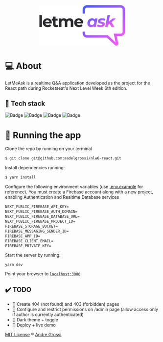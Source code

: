 <h1 align="center">
  <img width="280px" alt="LetMeAsk" title="LetMeAsk" src=".github/logo.png" />
</h1>


# :computer: About

LetMeAsk is a realtime Q&A application developed as the project for the React path during Rocketseat's Next Level Week 6th edition. 

## :wrench: Tech stack

![Badge](https://img.shields.io/badge/-Typescript-efefef?style=for-the-badge&logo=typescript&logoColor=3178C6")
![Badge](https://img.shields.io/badge/-firebase-efefef?style=for-the-badge&logo=firebase&logoColor=FFCA28)
![Badge](https://img.shields.io/badge/-chakraUI-efefef?style=for-the-badge&logo=chakraui&logoColor=319795)
![Badge](https://img.shields.io/badge/-nextjs-f3f3f3?style=for-the-badge&logo=next.js&logoColor=000)

# :rocket: Running the app

Clone the repo by running on your terminal

```bash
$ git clone git@github.com:aadelgrossi/nlw6-react.git
```

Install dependencies running:
```bash
$ yarn install
```

Configure the following environment variables (use [.env.example](https://github.com/aadelgrossi/nlw6-react/blob/main/.env.example) for reference). You must create a Firebase account along with a new project, enabling Authentication and Realtime Database services

```
NEXT_PUBLIC_FIREBASE_API_KEY=
NEXT_PUBLIC_FIREBASE_AUTH_DOMAIN=
NEXT_PUBLIC_FIREBASE_DATABASE_URL=
NEXT_PUBLIC_FIREBASE_PROJECT_ID=
FIREBASE_STORAGE_BUCKET=
FIREBASE_MESSAGING_SENDER_ID=
FIREBASE_APP_ID=
FIREBASE_CLIENT_EMAIL=
FIREBASE_PRIVATE_KEY=
```

Start the server by running:

    yarn dev

Point your browser to [`localhost:3000`](http://localhost:3000).

## :heavy_check_mark: TODO

- [] Create 404 (not found) and 403 (forbidden) pages
- [] Configure and restrict permissions on /admin page (allow access only if author is currently authenticated)
- [] Dark theme + toggle
- [] Deploy + live demo


[MIT License](https://github.com/aadelgrossi/nlw6-react/blob/main/LICENSE) ® [Andre Grossi](https://github.com/aadelgrossi)

